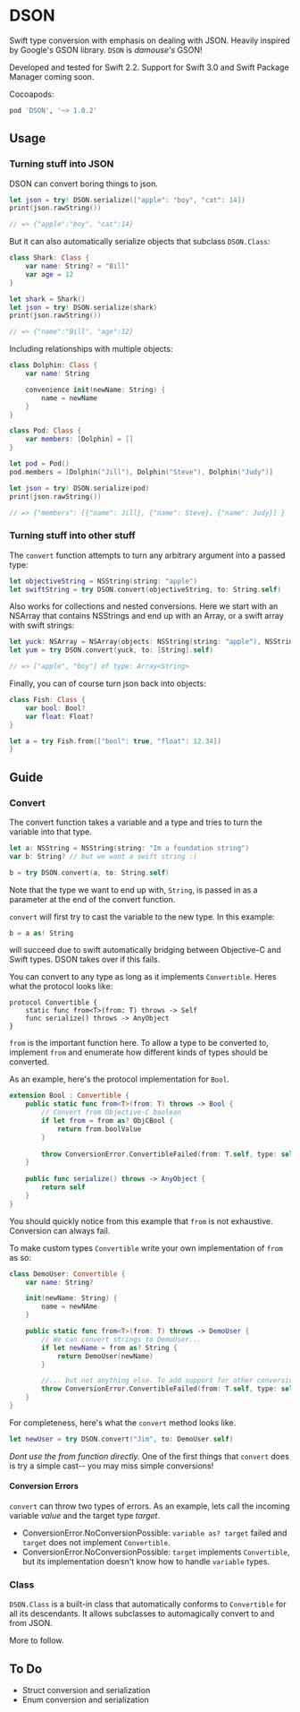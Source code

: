 # DSON

Swift type conversion with emphasis on dealing with JSON. Heavily inspired by Google's GSON library. `DSON` is *damouse's* GSON!

Developed and tested for Swift 2.2. Support for Swift 3.0 and Swift Package Manager coming soon. 

Cocoapods: 

```ruby
pod 'DSON', '~> 1.0.2'
```

## Usage

### Turning stuff into JSON

DSON can convert boring things to json.

```swift
let json = try! DSON.serialize(["apple": "boy", "cat": 14])
print(json.rawString()) 

// => {"apple":"boy", "cat":14}
```

But it can also automatically serialize objects that subclass `DSON.Class`: 

```swift 
class Shark: Class {
    var name: String? = "Bill"
    var age = 12
}

let shark = Shark()
let json = try! DSON.serialize(shark)
print(json.rawString()) 

// => {"name":"Bill", "age":12}
```

Including relationships with multiple objects: 

```swift 
class Dolphin: Class {
    var name: String

    convenience init(newName: String) {
        name = newName
    }
}

class Pod: Class {
    var members: [Dolphin] = []
}

let pod = Pod()
pod.members = [Dolphin("Jill"), Dolphin("Steve"), Dolphin("Judy")]

let json = try! DSON.serialize(pod)
print(json.rawString()) 

// => {"members": [{"name": Jill}, {"name": Steve}, {"name": Judy}] }
```

### Turning stuff into other stuff

The `convert` function attempts to turn any arbitrary argument into a passed type:

```swift
let objectiveString = NSString(string: "apple")
let swiftString = try DSON.convert(objectiveString, to: String.self)
```

Also works for collections and nested conversions. Here we start with an NSArray that contains NSStrings and end up with an Array<String>, or a swift array with swift strings:

```swift
let yuck: NSArray = NSArray(objects: NSString(string: "apple"), NSString(string: "boy"))
let yum = try DSON.convert(yuck, to: [String].self)

// => ["apple", "boy"] of type: Array<String>
```

Finally, you can of course turn json back into objects: 

```swift
class Fish: Class {
    var bool: Bool?
    var float: Float?
}

let a = try Fish.from(["bool": true, "float": 12.34])
}
```

## Guide

### Convert

The convert function takes a variable and a type and tries to turn the variable into that type. 

```swift
let a: NSString = NSString(string: "Im a foundation string")
var b: String? // but we want a swift string :(

b = try DSON.convert(a, to: String.self)
```

Note that the type we want to end up with, `String`, is passed in as a parameter at the end of the convert function. 

`convert` will first try to cast the variable to the new type. In this example:

```swift
b = a as! String
```

will succeed due to swift automatically bridging between Objective-C and Swift types. DSON takes over if this fails. 

You can convert to any type as long as it implements `Convertible`. Heres what the protocol looks like: 

```
protocol Convertible {
    static func from<T>(from: T) throws -> Self
    func serialize() throws -> AnyObject
}
```

`from` is the important function here. To allow a type to be converted to, implement `from` and enumerate how different kinds of types should be converted. 

As an example, here's the protocol implementation for `Bool`. 

```swift
extension Bool : Convertible {
    public static func from<T>(from: T) throws -> Bool {
        // Convert from Objective-C boolean
        if let from = from as? ObjCBool {
            return from.boolValue
        }
        
        throw ConversionError.ConvertibleFailed(from: T.self, type: self)
    }
    
    public func serialize() throws -> AnyObject {
        return self
    }
}
```

You should quickly notice from this example that `from` is not exhaustive. Conversion can always fail.

To make custom types `Convertible` write your own implementation of `from` as so:

```swift
class DemoUser: Convertible {
    var name: String? 

    init(newName: String) {
        name = newNAme
    }

    public static func from<T>(from: T) throws -> DemoUser {
        // We can convert strings to DemoUser...
        if let newName = from as? String {
            return DemoUser(newName)
        }

        //... but not anything else. To add support for other conversions, make more "if let as? type" blocks
        throw ConversionError.ConvertibleFailed(from: T.self, type: self)
    }
}
```

For completeness, here's what the `convert` method looks like. 

```swift
let newUser = try DSON.convert("Jim", to: DemoUser.self)
```

*Dont use the from function directly.* One of the first things that `convert` does is try a simple cast-- you may miss simple conversions! 

#### Conversion Errors

`convert` can throw two types of errors. As an example, lets call the incoming variable *value* and the target type *target*.

- ConversionError.NoConversionPossible: `variable as? target` failed and `target` does not implement `Convertible`. 
- ConversionError.NoConversionPossible: `target` implements `Convertible`, but its implementation doesn't know how to handle `variable` types.

### Class

`DSON.Class` is a built-in class that automatically conforms to `Convertible` for all its descendants. It allows subclasses to automagically convert to and from JSON. 

More to follow. 

## To Do

- Struct conversion and serialization
- Enum conversion and serialization


